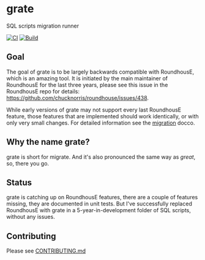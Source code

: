# grate
SQL scripts migration runner 

[![CI](https://github.com/erikbra/grate/actions/workflows/ci.yml/badge.svg)](https://github.com/erikbra/grate/actions/workflows/ci.yml)
[![Build](https://github.com/erikbra/grate/actions/workflows/build.yml/badge.svg?branch=main)](https://github.com/erikbra/grate/actions/workflows/build.yml)

## Goal

The goal of grate is to be largely backwards compatible with RoundhousE, which is an amazing tool. It is initiated by the main
maintainer of RoundhousE for the last three years, please see this issue in the RoundhousE repo for details: https://github.com/chucknorris/roundhouse/issues/438.

While early versions of grate may not support every last RoundhousE feature, those features that are implemented should work identically, or with only very small changes.  For detailed information see the [migration](docs/MigratingFromRoundhousE.md) docco.

## Why the name grate?

grate is short for migrate. And it's also pronounced the same way as _great_, so, there you go. 

## Status

grate is catching up on RoundhousE features, there are a couple of features missing, they are documented in unit tests. But I've successfully replaced 
RoundhousE with grate in a 5-year-in-development folder of SQL scripts, without any issues. 

## Contributing

Please see [CONTRIBUTING.md](CONTRIBUTING.md)
